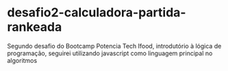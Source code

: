 # desafio2-calculadora-partida-rankeada
Segundo desafio do Bootcamp Potencia Tech Ifood, introdutório à lógica de programação, seguirei utilizando javascript como linguagem principal no algoritmos
